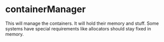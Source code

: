 # containerManager


This will manage the containers. It will hold their memory and stuff.
Some systems have special requirements like allocators should stay fixed in memory.